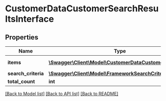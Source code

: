 # CustomerDataCustomerSearchResultsInterface

## Properties
Name | Type | Description | Notes
------------ | ------------- | ------------- | -------------
**items** | [**\Swagger\Client\Model\CustomerDataCustomerInterface[]**](CustomerDataCustomerInterface.md) | Customers list. | 
**search_criteria** | [**\Swagger\Client\Model\FrameworkSearchCriteriaInterface**](FrameworkSearchCriteriaInterface.md) |  | 
**total_count** | **int** | Total count. | 

[[Back to Model list]](../README.md#documentation-for-models) [[Back to API list]](../README.md#documentation-for-api-endpoints) [[Back to README]](../README.md)


